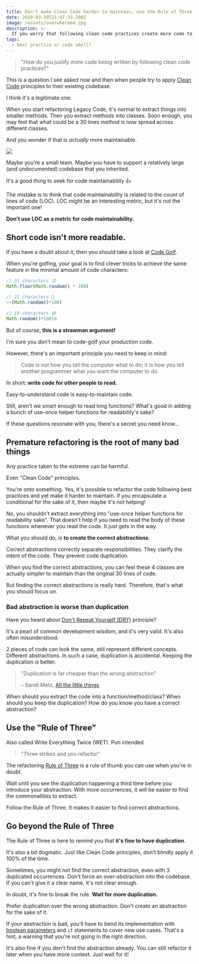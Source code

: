 ```yaml
---
title: Don't make Clean Code harder to maintain, use the Rule of Three
date: 2020-03-30T21:47:33.298Z
image: /assets/overwhelmed.jpg
description: >-
  If you worry that following clean code practices create more code to maintain, here's a way out.
tags:
  - best practice or code smell?
---
```


> "How do you justify more code being written by following clean code practices?"

This is a question I see asked now and then when people try to apply [Clean Code](https://www.oreilly.com/library/view/clean-code/9780136083238/) principles to their existing codebase.

I think it's a legitimate one.

When you start refactoring Legacy Code, it's normal to extract things into smaller methods. Then you extract methods into classes. Soon enough, you may feel that what could be a 30 lines method is now spread across different classes.

And you wonder if that is _actually_ more maintainable.

![](/assets/overwhelmed.jpg)

Maybe you're a small team. Maybe you have to support a relatively large (and undocumented) codebase that you inherited.

It's a good thing to seek for code maintainability 👍

The mistake is to think that code maintainability is related to the count of lines of code (LOC). LOC might be an interesting metric, but it's not the important one!

**Don't use LOC as a metric for code maintainability.**

## Short code isn't more readable.

If you have a doubt about it, then you should take a look at [Code Golf](https://en.wikipedia.org/wiki/Code_golf).

When you're golfing, your goal is to find clever tricks to achieve the same feature in the minimal amount of code characters:

<!-- prettier-ignore-start -->
```js
// 31 characters 😞
Math.floor(Math.random() * 100)

// 21 characters 🙂
~~(Math.random()*100)

// 19 characters 😄
Math.random()*100|0
```
<!-- prettier-ignore-end -->

But of course, **this is a strawman argument!**

I'm sure you don't mean to code-golf your production code.

However, there's an important principle you need to keep in mind:

> Code is not how you tell the computer what to do;
> it is how you tell another programmer what you want the computer to do.

In short: **write code for other people to read.**

Easy-to-understand code is easy-to-maintain code.

Still, aren't we smart enough to read long functions? What's good in adding a bunch of use-once helper functions for readability's sake?

If these questions resonate with you, there's a secret you need know…

## Premature refactoring is the root of many bad things

Any practice taken to the extreme can be harmful.

Even "Clean Code" principles.

You're onto something. Yes, it's possible to refactor the code following best practices and yet make it harder to maintain. If you encapsulate a conditional for the sake of it, then maybe it's not helping!

No, you shouldn't extract everything into "use-once helper functions for readability sake". That doesn't help if you need to read the body of these functions whenever you read the code. It just gets in the way.

What you should do, is **to create the correct abstractions**.

Correct abstractions correctly separate responsibilities. They clarify the intent of the code. They prevent code duplication.

When you find the correct abstractions, you can feel these 4 classes are actually simpler to maintain than the original 30 lines of code.

But finding the correct abstractions is really hard. Therefore, that's what you should focus on.

### Bad abstraction is worse than duplication

Have you heard about [Don't Repeat Yourself (DRY)](https://en.wikipedia.org/wiki/Don%27t_repeat_yourself) principle?

It's a pearl of common development wisdom, and it's very valid. It's also often misunderstood.

2 pieces of code can look the same, still represent different concepts. Different abstractions. In such a case, duplication is accidental. Keeping the duplication _is_ better.

> "Duplication is far cheaper than the wrong abstraction"
>
> – Sandi Metz, [All the little things](https://youtu.be/8bZh5LMaSmE)

When should you extract the code into a function/method/class? When should you keep the duplication? How do you know you have a correct abstraction?

## Use the "Rule of Three"

Also called Write Everything Twice (WET). Pun intended.

> "Three strikes and you refactor"

The refactoring [Rule of Three](<https://en.wikipedia.org/wiki/Rule_of_three_(computer_programming)>) is a rule of thumb you can use when you're in doubt.

Wait until you see the duplication happening a third time before you introduce your abstraction. With more occurrences, it will be easier to find the commonalities to extract.

Follow the Rule of Three. It makes it easier to find correct abstractions.

## Go beyond the Rule of Three

The Rule of Three is here to remind you that **it's fine to have duplication**.

It's also a bit dogmatic. Just like Clean Code principles, don't blindly apply it 100% of the time.

Sometimes, you might not find the correct abstraction, even with 3 duplicated occurrences. Don't force an over-abstraction into the codebase. If you can't give it a clear name, it's not clear enough.

In doubt, it's fine to break the rule. **Wait for more duplication.**

Prefer duplication over the wrong abstraction. Don't create an abstraction for the sake of it.

If your abstraction is bad, you'll have to bend its implementation with [boolean parameters](../what-is-wrong-with-boolean-parameters) and `if` statements to cover new use cases. That's a hint, a warning that you're not going in the right direction.

It's also fine if you don't find the abstraction already. You can still refactor it later when you have more context. Just wait for it!
